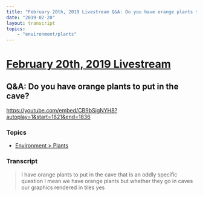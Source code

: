 ```yaml
---
title: "February 20th, 2019 Livestream Q&A: Do you have orange plants to put in the cave?"
date: "2019-02-20"
layout: transcript
topics:
    - "environment/plants"
---
```

# [February 20th, 2019 Livestream](../2019-02-20.md)
## Q&A: Do you have orange plants to put in the cave?
https://youtube.com/embed/CB9bSigNYH8?autoplay=1&start=1821&end=1836

### Topics
* [Environment > Plants](../topics/environment/plants.md)

### Transcript

> I have orange plants to put in the cave that is an oddly specific question I mean we have orange plants but whether they go in caves our graphics rendered in tiles yes
